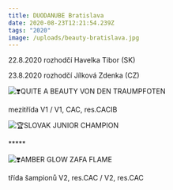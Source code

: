 ```yaml
---
title: DUODANUBE Bratislava
date: 2020-08-23T12:21:54.239Z
tags: "2020"
image: /uploads/beauty-bratislava.jpg
---
```

<!--StartFragment-->

22.8.2020 rozhodčí Havelka Tibor (SK)

23.8.2020 rozhodčí Jílková Zdenka (CZ)

![❣️](https://static.xx.fbcdn.net/images/emoji.php/v9/teb/1/16/2763.png)QUITE A BEAUTY VON DEN TRAUMPFOTEN

mezitřída V1 / V1, CAC, res.CACIB

﻿![🏆](https://static.xx.fbcdn.net/images/emoji.php/v9/tbe/1/16/1f3c6.png)SLOVAK JUNIOR CHAMPION

\*\*\*\**

![❣️](https://static.xx.fbcdn.net/images/emoji.php/v9/teb/1/16/2763.png)AMBER GLOW ZAFA FLAME

třída šampionů V2, res.CAC / V2, res.CAC

<!--EndFragment-->